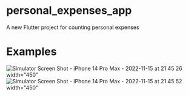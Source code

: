 # personal_expenses_app

A new Flutter project for counting personal expenses

# Examples
![Simulator Screen Shot - iPhone 14 Pro Max - 2022-11-15 at 21 45 26](https://user-images.githubusercontent.com/77191581/202000957-b8b6eb0c-8c35-4a8d-9d4b-03f064f30c6d.png ) width="450"
![Simulator Screen Shot - iPhone 14 Pro Max - 2022-11-15 at 21 45 52](https://user-images.githubusercontent.com/77191581/202000974-82a6313b-bb5a-43f7-84b6-86d48599ca4c.png )width="450"
